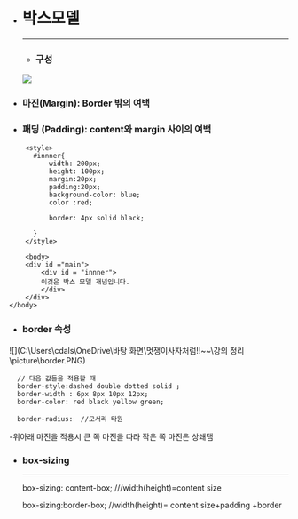 - # 박스모델

  ------

  - ### 구성 

  <img src= "C:\Users\cdals\OneDrive\바탕 화면\멋쟁이사자처럼!!~~\강의 정리\picture.boxmodel.png">

- ### 마진(Margin): Border 밖의 여백 

- ### 패딩 (Padding): content와 margin 사이의 여백

```
    <style>
      #innner{
          width: 200px;
          height: 100px;
          margin:20px;
          padding:20px;
          background-color: blue;
          color :red;      
         
          border: 4px solid black;

      }
    </style>
    
    <body>
    <div id ="main">
        <div id = "innner">
        이것은 박스 모델 개념입니다.
        </div>
    </div>
</body>
```

- ### border 속성

![](C:\Users\cdals\OneDrive\바탕 화면\멋쟁이사자처럼!!~~\강의 정리\picture\border.PNG)

```
  // 다음 값들을 적용할 때
  border-style:dashed double dotted solid ;
  border-width : 6px 8px 10px 12px;
  border-color: red black yellow green;
  
  border-radius:  //모서리 타원
```

   -위아래 마진을 적용시 큰 쪽 마진을 따라 작은 쪽 마진은 상쇄댐

- ### box-sizing

  ------

  box-sizing: content-box;  ///width(height)=content size

  box-sizing:border-box;   //width(height)= content size+padding +border

